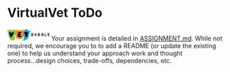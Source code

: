 # VirtualVet ToDo

![Image of Homescreen](mockups/vetlogo.png)
Your assignment is detailed in [ASSIGNMENT.md](ASSIGNMENT.md). While not required, we encourage you to to add a README (or update the existing one) to help us understand your approach work and thought process...design choices, trade-offs, dependencies, etc.
